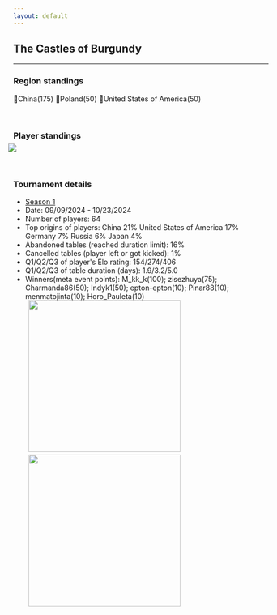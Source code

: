 ```yaml
---
layout: default
---
```


## The Castles of Burgundy

---

### Region standings
🥇China(175) 🥈Poland(50) 🥉United States of America(50)
<p>&nbsp;</p>

### Player standings

<div>
	<img src="/wpoc/assets/images/ranking/TheCastlesofBurgundyRanking.png" style="display: block; margin-left: -10px; margin-bottom: 10px; margin-top: -10px"/>
</div>
<p>&nbsp;</p>



### Tournament details
- [Season 1](https://boardgamearena.com/tournament?id=320470)
- Date: 09/09/2024 - 10/23/2024
- Number of players: 64
- Top origins of players: China 21% United States of America 17% Germany 7% Russia 6% Japan 4%
- Abandoned tables (reached duration limit): 16%
- Cancelled tables (player left or got kicked): 1%
- Q1/Q2/Q3 of player's Elo rating: 154/274/406
- Q1/Q2/Q3 of table duration (days): 1.9/3.2/5.0
- Winners(meta event points): M_kk_k(100); zisezhuya(75); Charmanda86(50); Indyk1(50); epton-epton(10); Pinar88(10); menmatojinta(10); Horo_Pauleta(10)

<div>
 <img src="/wpoc/assets/images/tournament/t_The Castles of BurgundyWestern Pacific Ocean Cup • Season 1_Elo_20241028104232.png" width="300" style="display: block; margin-left: 30px; margin-bottom: 5px; margin-top:-15px"/>
</div>
<div>
 <img src="/wpoc/assets/images/tournament/t_The Castles of BurgundyWestern Pacific Ocean Cup • Season 1_Duration_20241028110204.png" width="300" style="display: block; margin-left: 30px; margin-bottom: 5px;"/>
</div>
<p>&nbsp;</p>



>>

